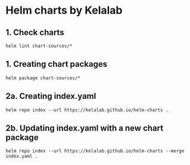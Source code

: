 # Helm charts by Kelalab

## 1. Check charts
```
helm lint chart-sources/*
```

## 1. Creating chart packages
```
helm package chart-sources/*
```
## 2a. Creating index.yaml
```
helm repo index --url https://kelalab.github.io/helm-charts .
```
## 2b. Updating index.yaml with a new chart package
```
helm repo index --url https://kelalab.github.io/helm-charts --merge index.yaml .
```
